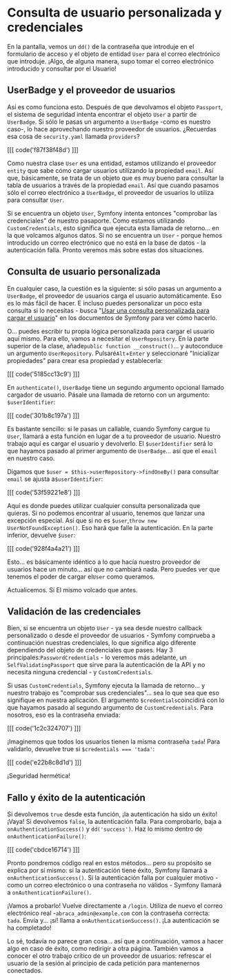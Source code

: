 # Consulta de usuario personalizada y credenciales

En la pantalla, vemos un `dd()` de la contraseña que introduje en el formulario de acceso y el objeto de entidad `User` para el correo electrónico que introduje. ¡Algo, de alguna manera, supo tomar el correo electrónico introducido y consultar por el Usuario!

## UserBadge y el proveedor de usuarios

Así es como funciona esto. Después de que devolvamos el objeto `Passport`, el sistema de seguridad intenta encontrar el objeto `User` a partir de `UserBadge`. Si sólo le pasas un argumento a `UserBadge` -como es nuestro caso-, lo hace aprovechando nuestro proveedor de usuarios. ¿Recuerdas esa cosa de `security.yaml` llamada `providers`?

[[[ code('f87f38f48d') ]]]

Como nuestra clase `User` es una entidad, estamos utilizando el proveedor `entity` que sabe cómo cargar usuarios utilizando la propiedad `email`. Así que, básicamente, se trata de un objeto que es muy bueno para consultar la tabla de usuarios a través de la propiedad `email`. Así que cuando pasamos sólo el correo electrónico a `UserBadge`, el proveedor de usuarios lo utiliza para consultar `User`.

Si se encuentra un objeto `User`, Symfony intenta entonces "comprobar las credenciales" de nuestro pasaporte. Como estamos utilizando `CustomCredentials`, esto significa que ejecuta esta llamada de retorno... en la que volcamos algunos datos. Si no se encuentra un `User` - porque hemos introducido un correo electrónico que no está en la base de datos - la autenticación falla. Pronto veremos más sobre estas dos situaciones.

## Consulta de usuario personalizada

En cualquier caso, la cuestión es la siguiente: si sólo pasas un argumento a `UserBadge`, el proveedor de usuarios carga el usuario automáticamente. Eso es lo más fácil de hacer. E incluso puedes personalizar un poco esta consulta si lo necesitas - busca "[Usar una consulta personalizada para cargar el usuario](https://bit.ly/sf-entity-provider-query)" en los documentos de Symfony para ver cómo hacerlo.

O... puedes escribir tu propia lógica personalizada para cargar el usuario aquí mismo. Para ello, vamos a necesitar el `UserRepository`. En la parte superior de la clase, añade`public function __construct()`... y autoconduce un argumento `UserRepository`. Pulsaré`Alt`+`Enter` y seleccionaré "Inicializar propiedades" para crear esa propiedad y establecerla:

[[[ code('5185cc13c9') ]]]

En `authenticate()`, `UserBadge` tiene un segundo argumento opcional llamado cargador de usuario. Pásale una llamada de retorno con un argumento: `$userIdentifier`:

[[[ code('301b8c197a') ]]]

Es bastante sencillo: si le pasas un callable, cuando Symfony cargue tu `User`, llamará a esta función en lugar de a tu proveedor de usuario. Nuestro trabajo aquí es cargar el usuario y devolverlo. El `$userIdentifier` será lo que hayamos pasado al primer argumento de `UserBadge`... así que el `email` en nuestro caso.

Digamos que `$user = $this->userRepository->findOneBy()` para consultar `email` se ajusta a`$userIdentifier`:

[[[ code('53f59221e8') ]]]

Aquí es donde puedes utilizar cualquier consulta personalizada que quieras. Si no podemos encontrar al usuario, tenemos que lanzar una excepción especial. Así que si no es `$user`,`throw new UserNotFoundException()`. Eso hará que falle la autenticación. En la parte inferior, devuelve `$user`:

[[[ code('928f4a4a21') ]]]

Esto... es básicamente idéntico a lo que hacía nuestro proveedor de usuarios hace un minuto... así que no cambiará nada. Pero puedes ver que tenemos el poder de cargar el`User` como queramos.

Actualicemos. Sí El mismo volcado que antes.

## Validación de las credenciales

Bien, si se encuentra un objeto `User` - ya sea desde nuestro callback personalizado o desde el proveedor de usuarios - Symfony comprueba a continuación nuestras credenciales, lo que significa algo diferente dependiendo del objeto de credenciales que pases. Hay 3 principales:`PasswordCredentials` - lo veremos más adelante, un `SelfValidatingPassport` que sirve para la autenticación de la API y no necesita ninguna credencial - y `CustomCredentials`.

Si usas `CustomCredentials`, Symfony ejecuta la llamada de retorno... y nuestro trabajo es "comprobar sus credenciales"... sea lo que sea que eso signifique en nuestra aplicación. El argumento `$credentials`coincidirá con lo que hayamos pasado al segundo argumento de `CustomCredentials`. Para nosotros, eso es la contraseña enviada:

[[[ code('1c2c324707') ]]]

¡Imaginemos que todos los usuarios tienen la misma contraseña `tada`! Para validarlo, devuelve true si `$credentials === 'tada'`:

[[[ code('e22b8c8d1d') ]]]

¡Seguridad hermética!

## Fallo y éxito de la autenticación

Si devolvemos `true` desde esta función, ¡la autenticación ha sido un éxito! ¡Vaya! Si devolvemos `false`, la autenticación falla. Para comprobarlo, baja a `onAuthenticationSuccess()` y `dd('success')`. Haz lo mismo dentro de `onAuthenticationFailure()`:

[[[ code('cbdce16714') ]]]

Pronto pondremos código real en estos métodos... pero su propósito se explica por sí mismo: si la autenticación tiene éxito, Symfony llamará a `onAuthenticationSuccess()`. Si la autenticación falla por cualquier motivo - como un correo electrónico o una contraseña no válidos - Symfony llamará a `onAuthenticationFailure()`.

¡Vamos a probarlo! Vuelve directamente a `/login`. Utiliza de nuevo el correo electrónico real -`abraca_admin@example.com` con la contraseña correcta: `tada`. Envía y... ¡sí! llama a `onAuthenticationSuccess()`. ¡La autenticación se ha completado!

Lo sé, todavía no parece gran cosa... así que a continuación, vamos a hacer algo en caso de éxito, como redirigir a otra página. También vamos a conocer el otro trabajo crítico de un proveedor de usuarios: refrescar el usuario de la sesión al principio de cada petición para mantenernos conectados.